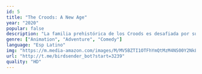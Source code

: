 ```yaml
---
id: 5
title: "The Croods: A New Age"
year: "2020"
popular: false
description: "La familia prehistórica de los Croods es desafiada por su familia rival, los Bettermans, quienes afirman estar más evolucionadas."
genre: ["Animation", "Adventure", "Comedy"]
language: "Esp Latino"
img: "https://m.media-amazon.com/images/M/MV5BZTI1OTFhYmQtMzM4NS00Y2NkLTlkMmEtNTJhMWU1YWI0ZGQ2XkEyXkFqcGc@._V1_SX300.jpg"
url: "http://t.me/birdsender_bot?start=3239"
quality: "HD"
---
```


